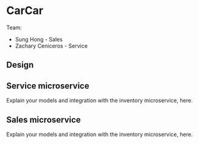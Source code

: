 # CarCar

Team:

* Sung Hong - Sales
* Zachary Ceniceros - Service

## Design

## Service microservice

Explain your models and integration with the inventory
microservice, here.

## Sales microservice

Explain your models and integration with the inventory
microservice, here.
